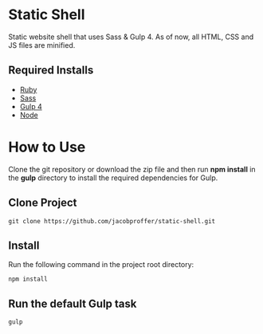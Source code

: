 # Static Shell

Static website shell that uses Sass &amp; Gulp 4. As of now, all HTML, CSS and JS files are minified.

## Required Installs

+ [Ruby](https://www.ruby-lang.org/en/)
+ [Sass](http://sass-lang.com/)
+ [Gulp 4](http://gulpjs.com/)
+ [Node](https://nodejs.org/en/)

# How to Use

Clone the git repository or download the zip file and then run **npm install** in the **gulp** directory to install the required dependencies for Gulp.

## Clone Project

    git clone https://github.com/jacobproffer/static-shell.git

## Install

Run the following command in the project root directory:

    npm install

## Run the default Gulp task

    gulp
